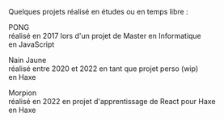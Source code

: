 <html>
<head>
</head>
<body>
	<p>
	Quelques projets réalisé en études ou en temps libre :
	</p>
	<p>
	<a href="/pong/pong3D.html" style="text-decoration: none;">PONG</a>
	<br>
	réalisé en 2017 lors d'un projet de Master en Informatique
	<br>
	en JavaScript
	</p>
	<p>
	<a href="/NainJaune/web/index.html" style="text-decoration: none;">Nain Jaune</a>
	<br>
	réalisé entre 2020 et 2022 en tant que projet perso (wip)
	<br>
	en Haxe
	</p>
	<p>
	<a href="/TicTacToe/web/index.html" style="text-decoration: none;">Morpion</a>
	<br>
	réalisé en 2022 en projet d'apprentissage de React pour Haxe
	<br>
	en Haxe
	</p>
</body>
</html>

